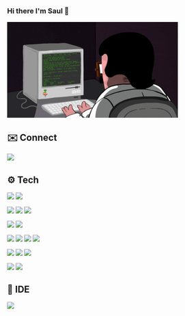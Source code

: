 ### Hi there I'm Saul 👋
<a href="https://github.com/saulsol">
  <img src="./static/KakaoTalk_20230907_201714465.gif" width="400"/>
</a>

## ✉️ Connect
<p>

<a href="https://saulsol.notion.site/About-Me-Saul-Lim-Sol-8ec19969080544c48f7804de038d76b9?pvs=4" target="_blank"><img src="https://img.shields.io/badge/Notion-ECD53F?style=for-the-badge&logo=Notion&logoColor=white"/></a>
  
</p>


## ⚙️ Tech
<p>
<img src="https://img.shields.io/badge/java-007396?style=for-the-badge&logo=java&logoColor=white">
<img src="https://img.shields.io/badge/javascript-F7DF1E?style=for-the-badge&logo=javascript&logoColor=black"> 
</p>
<p>
<img src="https://img.shields.io/badge/Spring-6DB33F?style=for-the-badge&logo=Spring&logoColor=black">
<img src="https://img.shields.io/badge/Spring Boot-6DB33F?style=for-the-badge&logo=Spring Boot&logoColor=black">
<img src="https://img.shields.io/badge/Spring Security-6DB33F?style=for-the-badge&logo=Spring Security&logoColor=black">
</p>
<p>
<img src="https://img.shields.io/badge/Mysql-4479A1?style=for-the-badge&logo=Mysql&logoColor=black">
<img src="https://img.shields.io/badge/mongoDB-47A248?style=for-the-badge&logo=MongoDB&logoColor=white">

</p>
<p>
<img src="https://img.shields.io/badge/AWS-232F3E?style=for-the-badge&logo=amazonaws&logoColor=black">
<img src="https://img.shields.io/badge/EC2-FF9900?style=for-the-badge&logo=amazonec2&logoColor=black">
<img src="https://img.shields.io/badge/RDS-527FFF?style=for-the-badge&logo=amazonrds&logoColor=black">
<img src="https://img.shields.io/badge/amazons3-569A31?style=for-the-badge&logo=amazons3&logoColor=black">
  
</p>
<p>
<img src="https://img.shields.io/badge/Redis-DC382D?style=for-the-badge&logo=redis&logoColor=black">
<img src="https://img.shields.io/badge/QueryDSL-FF4154?style=for-the-badge&logo=reactquery&logoColor=white"> 
<img src="https://img.shields.io/badge/Docker-2496ED?style=for-the-badge&logo=Docker&logoColor=black">
  
</p>
<p>
<img src="https://img.shields.io/badge/Git-F05032?style=for-the-badge&logo=Git&logoColor=black"> 
<img src="https://img.shields.io/badge/GitHub-181717?style=for-the-badge&logo=GitHub&logoColor=black"> 
</p>

## 🔧 IDE
<p>
<img src="https://img.shields.io/badge/IntelliJ IDEA-000000?style=for-the-badge&logo=IntelliJ IDEA&logoColor=white">
</p>



